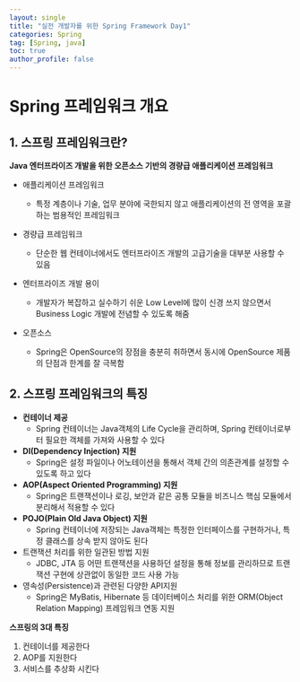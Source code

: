 ```yaml
---
layout: single
title: "실전 개발자를 위한 Spring Framework Day1"
categories: Spring
tag: [Spring, java]
toc: true
author_profile: false
---
```

# Spring 프레임워크 개요

## 1. 스프링 프레임워크란?

**Java 엔터프라이즈 개발을 위한 오픈소스 기반의 경량급 애플리케이션 프레임워크**

* 애플리케이션 프레임워크 
  - 특정 계층이나 기술, 업무 분야에 국한되지 않고 애플리케이션의 전 영역을 포괄하는 범용적인 프레임워크
* 경량급 프레임워크
  * 단순한 웹 컨테이너에서도 엔터프라이즈 개발의 고급기술을 대부분 사용할 수 있음

* 엔터프라이즈 개발 용이
  * 개발자가 복잡하고 실수하기 쉬운 Low Level에 많이 신경 쓰지 않으면서 Business Logic 개발에 전념할 수 있도록 해줌
* 오픈소스
  * Spring은 OpenSource의 장점을 충분히 취하면서 동시에 OpenSource 제품의 단점과 한계를 잘 극복함



##  2. 스프링 프레임워크의 특징

* **컨테이너 제공**
  * Spring 컨테이너는 Java객체의 Life Cycle을 관리하며, Spring 컨테이너로부터 필요한 객체를 가져와 사용할 수 있다
* **DI(Dependency Injection) 지원**
  * Spring은 설정 파일이나 어노테이션을 통해서 객체 간의 의존관계를 설정할 수 있도록 하고 있다
* **AOP(Aspect Oriented Programming) 지원**
  * Spring은 트랜잭션이나 로깅, 보안과 같은 공통 모듈을 비즈니스 핵심 모듈에서 분리해서 적용할 수 있다
* **POJO(Plain Old Java Object) 지원**
  * Spring 컨테이너에 저장되는 Java객체는 특정한 인터페이스를 구현하거나, 특정 클래스를 상속 받지 않아도 된다
* 트랜잭션 처리를 위한 일관된 방법 지원
  * JDBC, JTA 등 어떤 트랜잭션을 사용하던 설정을 통해 정보를 관리하므로 트랜잭션 구현에 상관없이 동일한 코드 사용 가능
* 영속성(Persistence)과 관련된 다양한 API지원
  * Spring은 MyBatis, Hibernate 등 데이터베이스 처리를 위한 ORM(Object Relation Mapping) 프레임워크 연동 지원



**스프링의 3대 특징**

1. 컨테이너를 제공한다
2. AOP를 지원한다
3. 서비스를 추상화 시킨다



